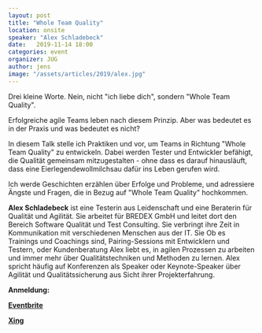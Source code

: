 ```yaml
---
layout: post
title: "Whole Team Quality"
location: onsite
speaker: "Alex Schladebeck"
date:   2019-11-14 18:00
categories: event
organizer: JUG
author: jens
image: "/assets/articles/2019/alex.jpg"
---
```

Drei kleine Worte. Nein, nicht "ich liebe dich", sondern "Whole Team Quality".

Erfolgreiche agile Teams leben nach diesem Prinzip. Aber was bedeutet es in der Praxis und was bedeutet es nicht?

In diesem Talk stelle ich Praktiken und vor, um Teams in Richtung "Whole Team Quality" zu entwickeln. Dabei werden Tester und Entwickler befähigt, die Qualität gemeinsam mitzugestalten - ohne dass es darauf hinausläuft, dass eine Eierlegendewollmilchsau dafür ins Leben gerufen wird.

Ich werde Geschichten erzählen über Erfolge und Probleme, und adressiere Ängste und Fragen, die in Bezug auf "Whole Team Quality" hochkommen.

**Alex Schladebeck** ist eine Testerin aus Leidenschaft und eine Beraterin für Qualität und Agilität. Sie arbeitet für BREDEX GmbH und leitet dort den Bereich Software Qualität und Test Consulting.
Sie verbringt ihre Zeit in Kommunikation mit verschiedenen Menschen aus der IT. Sie Ob es Trainings und Coachings sind, Pairing-Sessions mit Entwicklern und Testern, oder Kundenberatung
Alex liebt es, in agilen Prozessen zu arbeiten und immer mehr über Qualitätstechniken und Methoden zu lernen.
Alex spricht häufig auf Konferenzen als Speaker oder Keynote-Speaker über Agilität und Qualitätssicherung aus Sicht ihrer Projekterfahrung.

**Anmeldung:**

[**Eventbrite**](https://www.eventbrite.de/e/whole-team-quality-tickets-77938501155)

[**Xing**](https://www.xing.com/events/whole-team-quality-2321890)

